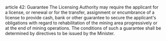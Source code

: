 article 42: Guarantee 
The Licensing Authority may require the applicant for a license, or renewal or for the transfer, assignment or encumbrance of a license to provide cash, bank or other guarantee to secure the applicant&#39;s obligations with regard to rehabilitation of the mining area progressively or at the end of mining operations. The conditions of such a guarantee shall be determined by directives to be issued by the Minister. 
<ul>
</ul>